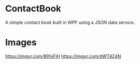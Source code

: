 # ContactBook
A simple contact book built in WPF using a JSON data service.

# Images
https://imgur.com/891xFjH
https://imgur.com/dWT4Z4N
